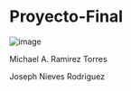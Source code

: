 # Proyecto-Final



![image](https://github.com/user-attachments/assets/c09e8b7c-2a85-439e-8427-2b3a05beb7f7)



Michael A. Ramirez Torres

Joseph Nieves Rodriguez
